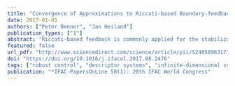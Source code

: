 ```yaml
---
title: "Convergence of Approximations to Riccati-based Boundary-feedback Stabilization of Laminar Flows"
date: 2017-01-01
authors: ["Peter Benner", "Jan Heiland"]
publication_types: ["1"]
abstract: "Riccati-based feedback is commonly applied for the stabilization of flows in theory and in simulations. Nonetheless, there are few attempts to show the convergence of numerically computed feedback gains to the feedback defined by the actual model. In this work, we investigate how standard finite-dimensional formulations approximate the system dynamics and provide sufficient conditions for the convergence of the numerical approximations. The sufficient conditions are partially established for the model problem of the cylinder wake."
featured: false
url_pdf: "http://www.sciencedirect.com/science/article/pii/S2405896317333931"
doi: "https://doi.org/10.1016/j.ifacol.2017.08.2476"
tags: ["robust control", "descriptor systems", "infinite-dimensional systems", "spatial discretization", "open access"]
publication: "*IFAC-PapersOnLine 50(1): 20th IFAC World Congress"
---
```

